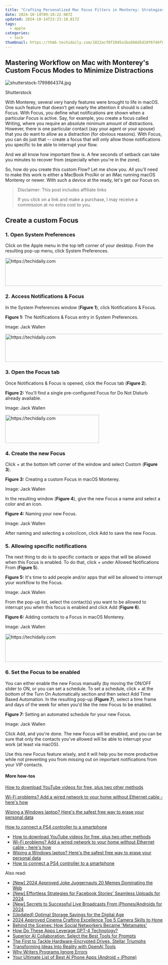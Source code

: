 ```yaml
---
title: "Crafting Personalized Mac Focus Filters in Monterey: Strategies for Minimizing Interruptions"
date: 2024-10-14T09:10:22.987Z
updated: 2024-10-14T23:23:18.817Z
tags:
  - apple
categories:
  - tech
thumbnail: https://thmb.techidaily.com/1822acf0f2845a1ba566d5d10f67d4f8ab3c535b7e8e01b07d6d8502cd97e896.jpg
---
```


## Mastering Workflow on Mac with Monterey's Custom Focus Modes to Minimize Distractions

![shutterstock-1799864374.jpg](https://www.zdnet.com/a/img/resize/22b0a89c00e5d1d1bf30578319776f44eaaa8416/2022/01/26/b1e03c55-97b4-4a27-8fb3-7424ca187964/shutterstock-1799864374.jpg?auto=webp&width=1280)

Shutterstock

With Monterey, several very handy features were brought to life in macOS. One such feature that doesn't get nearly the attention it should is called Focus. With Focus, you define what notifications are shown when a particular Focus is active. Say, for example, you create a focus called Writing, where you require an absolute minimum amount of distractions. However, there is one particular contact (say your agent or your spouse) that you do want to allow as a distraction (for obvious reasons). With Focus, you can do just that -- create a focus that will only allow those notifications you specific to be able to interrupt your flow.

And we all know how important flow is. A few seconds of setback can take you minutes to recover from (especially when you're in the zone). 

So, how do you create this custom Flow? Let me show you. All you'll need to make this work is either a MacBook Pro/Air or an iMac running macOS Monterey or newer. With such a device at the ready, let's get our Focus on.

>  Disclaimer: This post includes affiliate links
>
>  If you click on a link and make a purchase, I may receive a commission at no extra cost to you.
>

## Create a custom Focus

### 1\. Open System Preferences

Click on the Apple menu in the top left corner of your desktop. From the resulting pop-up menu, click System Preferences.

<!-- affiliate ads begin -->
<a href="https://appsumo.8odi.net/c/5597632/2075461/7443" target="_top" id="2075461">
  <img src="//a.impactradius-go.com/display-ad/7443-2075461" border="0" alt="https://techidaily.com" width="728" height="90"/>
</a>
<img height="0" width="0" src="https://appsumo.8odi.net/i/5597632/2075461/7443" style="position:absolute;visibility:hidden;" border="0" />
<!-- affiliate ads end -->

### 2\. Access Notifications & Focus

In the System Preferences window (**Figure 1**), click Notifications & Focus.

**Figure 1:** The Notifications & Focus entry in System Preferences.

Image: Jack Wallen

<!-- affiliate ads begin -->
<a href="https://imp.i357552.net/c/5597632/947750/11832" target="_top" id="947750">
  <img src="//a.impactradius-go.com/display-ad/11832-947750" border="0" alt="https://techidaily.com" width="728" height="90"/>
</a>
<img height="0" width="0" src="https://imp.i357552.net/i/5597632/947750/11832" style="position:absolute;visibility:hidden;" border="0" />
<!-- affiliate ads end -->

### 3\. Open the Focus tab

Once Notifications & Focus is opened, click the Focus tab (**Figure 2**).

**Figure 2:** You'll find a single pre-configured Focus for Do Not Disturb already available.

Image: Jack Wallen

<!-- affiliate ads begin -->
<a href="https://aligracehair.sjv.io/c/5597632/2006955/19272" target="_top" id="2006955">
  <img src="//a.impactradius-go.com/display-ad/19272-2006955" border="0" alt="https://techidaily.com" width="300" height="90"/>
</a>
<img height="0" width="0" src="https://aligracehair.sjv.io/i/5597632/2006955/19272" style="position:absolute;visibility:hidden;" border="0" />
<!-- affiliate ads end -->

### 4\. Create the new Focus

Click + at the bottom left corner of the window and select Custom (**Figure 3**).

**Figure 3:** Creating a custom Focus in macOS Monterey.

Image: Jack Wallen

In the resulting window (**Figure 4**), give the new Focus a name and select a color and an icon.

**Figure 4:** Naming your new Focus.

Image: Jack Wallen

After naming and selecting a color/icon, click Add to save the new Focus.

### 5\. Allowing specific notifications

The next thing to do is to specific contacts or apps that will be allowed when this Focus is enabled. To do that, click + under Allowed Notifications From (**Figure 5**).

**Figure 5:** It's time to add people and/or apps that will be allowed to interrupt your workflow to the Focus.

Image: Jack Wallen

From the pop-up list, select the contact(s) you want to be allowed to interrupt you when this focus is enabled and click Add (**Figure 6**).

**Figure 6:** Adding contacts to a Focus in macOS Monterey.

Image: Jack Wallen

<!-- affiliate ads begin -->
<a href="https://appsumo.8odi.net/c/5597632/2144284/7443" target="_top" id="2144284">
  <img src="//a.impactradius-go.com/display-ad/7443-2144284" border="0" alt="https://techidaily.com" width="728" height="90"/>
</a>
<img height="0" width="0" src="https://appsumo.8odi.net/i/5597632/2144284/7443" style="position:absolute;visibility:hidden;" border="0" />
<!-- affiliate ads end -->

### 6\. Set the Focus to be enabled

You can either enable the new Focus manually (by moving the ON/OFF slider to ON, or you can set a schedule. To set a schedule, click + at the bottom of the Turn On Automatically section and then select Add Time Based Automation. In the resulting pop-up (**Figure 7**), select a time frame and days of the week for when you'd like the new Focus to be enabled.

**Figure 7:** Setting an automated schedule for your new Focus.

Image: Jack Wallen

Click Add, and you're done. The new Focus will be enabled, and you can be sure that only the contacts you've allowed will be able to interrupt your work (at least via macOS). 

Use this new Focus feature wisely, and it will help you be more productive while not preventing you from missing out on important notifications from your VIP contacts.

#### More how-tos

[How to download YouTube videos for free, plus two other methods](https://www.zdnet.com/article/how-to-download-youtube-videos-for-free-plus-two-other-methods/ "How to download YouTube videos for free, plus two other methods")

[Wi-Fi problems? Add a wired network to your home without Ethernet cable - here's how](https://www.zdnet.com/article/ditch-the-wi-fi-how-to-add-a-wired-network-to-your-home-without-ethernet-cable/ "Wi-Fi problems? Add a wired network to your home without Ethernet cable - here's how")

[Wiping a Windows laptop? Here's the safest free way to erase your personal data](https://www.zdnet.com/article/wiping-a-windows-laptop-heres-the-safest-free-way-to-erase-your-personal-data/ "Wiping a Windows laptop? Here's the safest free way to erase your personal data")

[How to connect a PS4 controller to a smartphone](https://www.zdnet.com/article/how-to-connect-a-ps4-controller-to-a-smartphone/ "How to connect a PS4 controller to a smartphone")

* [How to download YouTube videos for free, plus two other methods](https://www.zdnet.com/article/how-to-download-youtube-videos-for-free-plus-two-other-methods/ "How to download YouTube videos for free, plus two other methods")
* [Wi-Fi problems? Add a wired network to your home without Ethernet cable - here's how](https://www.zdnet.com/article/ditch-the-wi-fi-how-to-add-a-wired-network-to-your-home-without-ethernet-cable/ "Wi-Fi problems? Add a wired network to your home without Ethernet cable - here's how")
* [Wiping a Windows laptop? Here's the safest free way to erase your personal data](https://www.zdnet.com/article/wiping-a-windows-laptop-heres-the-safest-free-way-to-erase-your-personal-data/ "Wiping a Windows laptop? Here's the safest free way to erase your personal data")
* [How to connect a PS4 controller to a smartphone](https://www.zdnet.com/article/how-to-connect-a-ps4-controller-to-a-smartphone/ "How to connect a PS4 controller to a smartphone")

<ins class="adsbygoogle"
     style="display:block"
     data-ad-format="autorelaxed"
     data-ad-client="ca-pub-7571918770474297"
     data-ad-slot="1223367746"></ins>

<ins class="adsbygoogle"
     style="display:block"
     data-ad-client="ca-pub-7571918770474297"
     data-ad-slot="8358498916"
     data-ad-format="auto"
     data-full-width-responsive="true"></ins>

<span class="atpl-alsoreadstyle">Also read:</span>
<div><ul>
<li><a href="https://twitter-videos.techidaily.com/new-2024-approved-joke-juggernauts-20-memes-dominating-the-web/"><u>[New] 2024 Approved Joke Juggernauts 20 Memes Dominating the Web</u></a></li>
<li><a href="https://facebook-video-files.techidaily.com/new-effortless-strategies-for-facebook-stories-seamless-uploads-for-2024/"><u>[New] Effortless Strategies for Facebook Stories' Seamless Uploads for 2024</u></a></li>
<li><a href="https://facebook-video-files.techidaily.com/new-secrets-to-successful-live-broadcasts-from-iphonesandroids-for-2024/"><u>[New] Secrets to Successful Live Broadcasts From iPhones/Androids for 2024</u></a></li>
<li><a href="https://fox-friendly.techidaily.com/updated-optimal-storage-savings-for-the-digital-age/"><u>[Updated] Optimal Storage Savings for the Digital Age</u></a></li>
<li><a href="https://extra-hints.techidaily.com/2024-approved-cinema-crafting-excellence-top-5-camera-skills-to-hone/"><u>2024 Approved Cinema Crafting Excellence Top 5 Camera Skills to Hone</u></a></li>
<li><a href="https://facebook.techidaily.com/behind-the-scenes-how-social-networkers-became-metamates/"><u>Behind the Scenes: How Social Networkers Became 'Metamates'</u></a></li>
<li><a href="https://tech-savvy.techidaily.com/how-do-these-apps-leverage-gpt-4-technology/"><u>How Do These Apps Leverage GPT-4 Technology?</u></a></li>
<li><a href="https://tech-savvy.techidaily.com/superior-ai-collaboration-select-the-best-tools-for-prompts/"><u>Superior AI Collaboration: Select the Best Tools for Prompts</u></a></li>
<li><a href="https://data-wizards.techidaily.com/the-first-to-tackle-hardware-encrypted-drives-stellar-triumphs/"><u>The First to Tackle Hardware-Encrypted Drives, Stellar Triumphs</u></a></li>
<li><a href="https://tech-savvy.techidaily.com/transforming-ideas-into-reality-with-openai-tools/"><u>Transforming Ideas Into Reality with OpenAI Tools</u></a></li>
<li><a href="https://tech-savvy.techidaily.com/why-writers-programs-ignore-errors/"><u>Why Writers Programs Ignore Errors</u></a></li>
<li><a href="https://tech-savvy.techidaily.com/your-ultimate-list-of-best-ai-phone-apps-android-plus-iphone/"><u>Your Ultimate List of Best AI Phone Apps (Android + iPhone)</u></a></li>
</ul></div>

